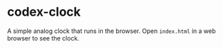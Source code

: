 # codex-clock

A simple analog clock that runs in the browser.
Open `index.html` in a web browser to see the clock.

